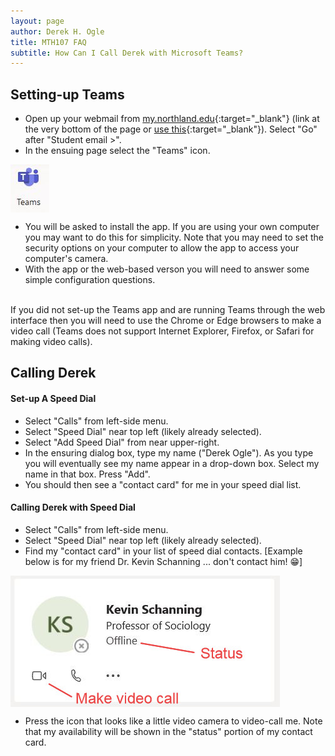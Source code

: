 ```yaml
---
layout: page
author: Derek H. Ogle
title: MTH107 FAQ
subtitle: How Can I Call Derek with Microsoft Teams?
---
```


## Setting-up Teams

* Open up your webmail from [my.northland.edu](https://my.northland.edu/){:target="_blank"} (link at the very bottom of the page or [use this](https://my.northland.edu/web-mail/){:target="_blank"}). Select "Go" after "Student email >".
* In the ensuing page select the "Teams" icon.

<img src="Figs/TeamsIcon.JPG" alt="Teams Icon" align="center">


* You will be asked to install the app. If you are using your own computer you may want to do this for simplicity. Note that you may need to set the security options on your computer to allow the app to access your computer's camera.
* With the app or the web-based verson you will need to answer some simple configuration questions.

<br>

<div class="alert alert-info">
If you did not set-up the Teams app and are running Teams through the web interface then you will need to use the Chrome or Edge browsers to make a video call (Teams does not support Internet Explorer, Firefox, or Safari for making video calls).
</div>

## Calling Derek
#### Set-up A Speed Dial

* Select "Calls" from left-side menu.
* Select "Speed Dial" near top left (likely already selected).
* Select "Add Speed Dial" from near upper-right.
* In the ensuring dialog box, type my name ("Derek Ogle"). As you type you will eventually see my name appear in a drop-down box. Select my name in that box. Press "Add".
* You should then see a "contact card" for me in your speed dial list.


#### Calling Derek with Speed Dial

* Select "Calls" from left-side menu.
* Select "Speed Dial" near top left (likely already selected).
* Find my "contact card" in your list of speed dial contacts. [Example below is for my friend Dr. Kevin Schanning ... don't contact him! &#x1F601;]

<img src="Figs/TeamsContactCard.JPG" alt="Teams Contact Card" align="center">

* Press the icon that looks like a little video camera to video-call me. Note that my availability will be shown in the "status" portion of my contact card.
